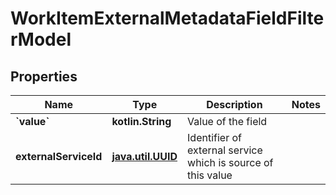 
# WorkItemExternalMetadataFieldFilterModel

## Properties
| Name | Type | Description | Notes |
| ------------ | ------------- | ------------- | ------------- |
| **&#x60;value&#x60;** | **kotlin.String** | Value of the field |  |
| **externalServiceId** | [**java.util.UUID**](java.util.UUID.md) | Identifier of external service which is source of this value |  |



